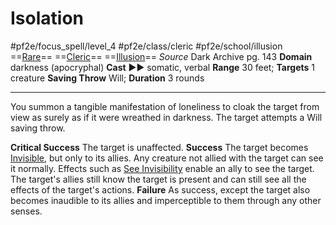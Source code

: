 # Isolation
#pf2e/focus_spell/level_4 #pf2e/class/cleric #pf2e/school/illusion 
==[Rare](rules/traits/rare.md)== ==[Cleric](rules/traits/cleric.md)== ==[Illusion](rules/traits/illusion.md)==
*Source* Dark Archive pg. 143
**Domain** darkness (apocryphal)
**Cast** ►► somatic, verbal
**Range** 30 feet; **Targets** 1 creature
**Saving Throw** Will; **Duration** 3 rounds

---
You summon a tangible manifestation of loneliness to cloak the target from view as surely as if it were wreathed in darkness. The target attempts a Will saving throw.

**Critical Success** The target is unaffected.
**Success** The target becomes [Invisible](../../../Conditions/Invisible.md), but only to its allies. Any creature not allied with the target can see it normally. Effects such as [See Invisibility](../../Arcane_Tradition/Level%202/See%20Invisibility.md) enable an ally to see the target. The target's allies still know the target is present and can still see all the effects of the target's actions.
**Failure** As success, except the target also becomes inaudible to its allies and imperceptible to them through any other senses.
